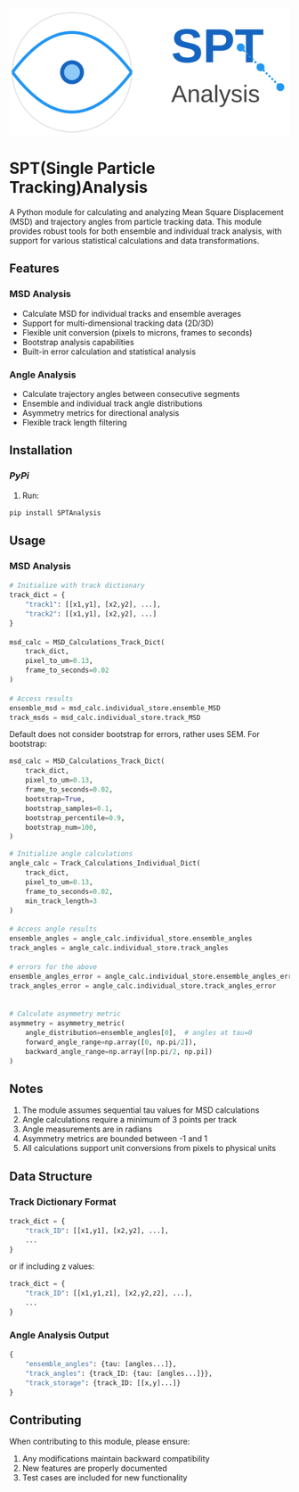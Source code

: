 ![Alt text](./extras/logo/spt-analysis-logo-v2.svg)
# SPT(Single Particle Tracking)Analysis
A Python module for calculating and analyzing Mean Square Displacement (MSD) and trajectory angles from particle tracking data. This module provides robust tools for both ensemble and individual track analysis, with support for various statistical calculations and data transformations.

## Features

### MSD Analysis
- Calculate MSD for individual tracks and ensemble averages
- Support for multi-dimensional tracking data (2D/3D)
- Flexible unit conversion (pixels to microns, frames to seconds)
- Bootstrap analysis capabilities
- Built-in error calculation and statistical analysis


### Angle Analysis
- Calculate trajectory angles between consecutive segments
- Ensemble and individual track angle distributions
- Asymmetry metrics for directional analysis
- Flexible track length filtering

## Installation

### ***PyPi***

1. Run:
```bash
pip install SPTAnalysis
```

## Usage

### MSD Analysis

```python
# Initialize with track dictionary
track_dict = {
    "track1": [[x1,y1], [x2,y2], ...],
    "track2": [[x1,y1], [x2,y2], ...]
}

msd_calc = MSD_Calculations_Track_Dict(
    track_dict,
    pixel_to_um=0.13,
    frame_to_seconds=0.02
)

# Access results
ensemble_msd = msd_calc.individual_store.ensemble_MSD
track_msds = msd_calc.individual_store.track_MSD
```
Default does not consider bootstrap for errors, rather uses SEM. For bootstrap:
```python
msd_calc = MSD_Calculations_Track_Dict(
    track_dict,
    pixel_to_um=0.13,
    frame_to_seconds=0.02,
    bootstrap=True,
    bootstrap_samples=0.1,
    bootstrap_percentile=0.9,
    bootstrap_num=100,
)
```
```python
# Initialize angle calculations
angle_calc = Track_Calculations_Individual_Dict(
    track_dict,
    pixel_to_um=0.13,
    frame_to_seconds=0.02,
    min_track_length=3
)

# Access angle results
ensemble_angles = angle_calc.individual_store.ensemble_angles
track_angles = angle_calc.individual_store.track_angles

# errors for the above
ensemble_angles_error = angle_calc.individual_store.ensemble_angles_error
track_angles_error = angle_calc.individual_store.track_angles_error


# Calculate asymmetry metric
asymmetry = asymmetry_metric(
    angle_distribution=ensemble_angles[0],  # angles at tau=0
    forward_angle_range=np.array([0, np.pi/2]),
    backward_angle_range=np.array([np.pi/2, np.pi])
)
```
## Notes

1. The module assumes sequential tau values for MSD calculations
2. Angle calculations require a minimum of 3 points per track
3. Angle measurements are in radians
4. Asymmetry metrics are bounded between -1 and 1
5. All calculations support unit conversions from pixels to physical units

## Data Structure

### Track Dictionary Format
```python
track_dict = {
    "track_ID": [[x1,y1], [x2,y2], ...],
    ...
}
```
or if including z values:
```python
track_dict = {
    "track_ID": [[x1,y1,z1], [x2,y2,z2], ...],
    ...
}
```


### Angle Analysis Output
```python
{
    "ensemble_angles": {tau: [angles...]},
    "track_angles": {track_ID: {tau: [angles...]}},
    "track_storage": {track_ID: [[x,y]...]}
}
```

## Contributing

When contributing to this module, please ensure:
1. Any modifications maintain backward compatibility
2. New features are properly documented
3. Test cases are included for new functionality
